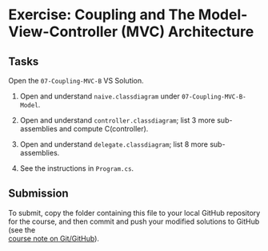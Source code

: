 # Exercise: Coupling and The Model-View-Controller (MVC) Architecture

## Tasks

Open the `07-Coupling-MVC-B` VS Solution.

1. Open and understand `naive.classdiagram` under `07-Coupling-MVC-B-Model`.

2. Open and understand `controller.classdiagram`; list 3 more sub-assemblies and
   compute C(controller).
   
3. Open and understand `delegate.classdiagram`; list 8 more sub-assemblies.

4. See the instructions in `Program.cs`.     


## Submission

To submit, copy the folder containing this file to your local GitHub repository
for the course, and then commit and push your modified solutions to GitHub
(see the  
[course note on Git/GitHub](http://softwarearch.santoslab.org/01-tooling/index.html#git-github)).
